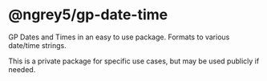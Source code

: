 # @ngrey5/gp-date-time

GP Dates and Times in an easy to use package. Formats to various date/time strings.

This is a private package for specific use cases, but may be used publicly if needed.